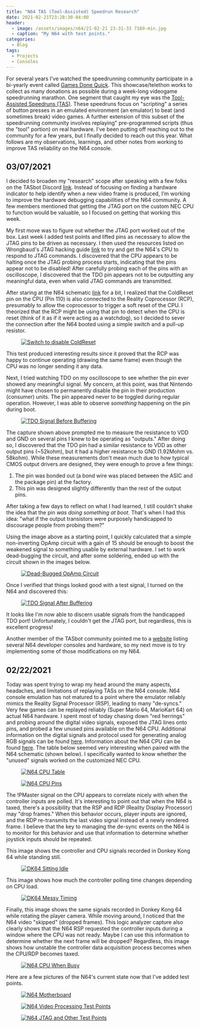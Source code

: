 ```yaml
---
title: "N64 TAS (Tool-Assisted) Speedrun Research"
date: 2021-02-21T23:28:30-04:00
header:
  - image: /assets/images/n64/21-02-21 23-31-33 7169-min.jpg
  - caption: "My N64 with test points."
categories:
  - Blog
tags:
  - Projects
  - Consoles
---
```


For several years I've watched the speedrunning community participate in a bi-yearly event called [Games Done Quick](https://gamesdonequick.com/). This showcase/telethon works to collect as many donations as possible during a week-long videogame speedrunning marathon. One segment that caught my eye was the [Tool-Assisted Speedruns (TAS)](http://tasvideos.org/). These speedruns focus on "scripting" a series of button presses in an emulated environment (an emulator) to beat (and sometimes break) video games. A further extension of this subset of the speedrunning community involves replaying" pre-programmed scripts (thus the "tool" portion) on real hardware. I've been putting off reaching out to the community for a few years, but I finally decided to reach out this year. What follows are my observations, learnings, and other notes from working to improve TAS reliability on the N64 console.

## 03/07/2021

I decided to broaden my "research" scope after speaking with a few folks on the TASbot Discord [link](https://discord.com/invite/CwnDTug). Instead of focusing on finding a hardware indicator to help identify when a new video frame is produced, I'm working to improve the hardware debugging capabilities of the N64 community. A few members mentioned that getting the JTAG port on the custom NEC CPU to function would be valuable, so I focused on getting that working this week. 

My first move was to figure out whether the JTAG port worked out of the box. Last week I added test points and lifted pins as necessary to allow the JTAG pins to be driven as necessary. I then used the resources listed on Wrongbaud's JTAG hacking guide [link](https://wrongbaud.github.io/posts/jtag-hdd/) to try and get the N64's CPU to respond to JTAG commands. I discovered that the CPU appears to be halting once the JTAG probing process starts, indicating that the pins appear not to be disabled! After carefully probing each of the pins with an oscilloscope, I discovered that the TDO pin appears not to be outputting any meaningful data, even when valid JTAG commands are transmitted. 

After staring at the N64 schematic [link](https://console5.com/techwiki/images/a/a2/N64_NUS-CPU-03.pdf) for a bit, I realized that the ColdReset pin on the CPU (Pin 110) is also connected to the Reality Coprocessor (RCP), presumably to allow the coprocessor to trigger a soft reset of the CPU. I theorized that the RCP might be using that pin to detect when the CPU is reset (think of it as if it were acting as a watchdog), so I decided to sever the connection after the N64 booted using a simple switch and a pull-up resistor. 

<figure>
  <a href="/assets/images/n64/21-03-07 00-53-16 7292.jpg"><img src="/assets/images/n64/21-03-07 00-53-16 7292.jpg" alt="Switch to disable ColdReset"></a>
</figure>

This test produced interesting results since it proved that the RCP was happy to continue operating (drawing the same frame) even though the CPU was no longer sending it any data. 

Next, I tried watching TDO on my oscilloscope to see whether the pin ever showed any meaningful signal. My concern, at this point, was that Nintendo might have chosen to permanently disable the pin in their production (consumer) units. The pin appeared never to be toggled during regular operation. However, I was able to observe *something* happening on the pin during boot. 

<figure>
  <a href="/assets/images/n64/image_pre_opamp.png"><img src="/assets/images/n64/image_pre_opamp.png" alt="TDO Signal Before Buffering"></a>
</figure>

The capture shown above prompted me to measure the resistance to VDD and GND on several pins I knew to be operating as "outputs." After doing so, I discovered that the TDO pin had a similar resistance to VDD as other output pins (~52kohm), but it had a higher resistance to GND (1.92Mohm vs. 58kohm). While these measurements don't mean much due to how typical CMOS output drivers are designed, they were enough to prove a few things:

1. The pin was bonded out (a bond wire was placed between the ASIC and the package pin) at the factory.
2. This pin was designed slightly differently than the rest of the output pins. 

After taking a few days to reflect on what I had learned, I still couldn't shake the idea that the pin *was doing something at boot.* That's when I had this idea: "what if the output transistors were purposely handicapped to discourage people from probing them?"

Using the image above as a starting point, I quickly calculated that a simple non-inverting OpAmp circuit with a gain of 15 should be enough to boost the weakened signal to something usable by external hardware. I set to work dead-bugging the circuit, and after some soldering, ended up with the circuit shown in the images below. 

<figure>
  <a href="/assets/images/n64/21-03-07 00-53-08 7291.jpg"><img src="/assets/images/n64/21-03-07 00-53-08 7291.jpg" alt="Dead-Bugged OpAmp Circuit"></a>
</figure>

Once I verified that things looked good with a test signal, I turned on the N64 and discovered this:

<figure>
  <a href="/assets/images/n64/image_post_opamp.png"><img src="/assets/images/n64/image_post_opamp.png" alt="TDO Signal After Buffering"></a>
</figure>

It looks like I'm now able to discern usable signals from the handicapped TDO port! Unfortunately, I couldn't get the JTAG port, but regardless, this is excellent progress! 

Another member of the TASbot community pointed me to a [website](https://ultra64.ca/gallery/kyoto-microcomputer-co-ltd-k%c2%b5c/) listing several N64 developer consoles and hardware, so my next move is to try implementing some of those modifications on my N64.

## 02/22/2021

Today was spent trying to wrap my head around the many aspects, headaches, and limitations of replaying TASs on the N64 console. N64 console emulation has not matured to a point where the emulator reliably mimics the Reality Signal Processor (RSP), leading to many "de-syncs." Very few games can be replayed reliably (Super Mario 64, MarioKart 64) on actual N64 hardware. 
I spent most of today chasing down "red herrings" and probing around the digital video signals, exposed the JTAG lines onto pins, and probed a few unused pins available on the N64 CPU. Additional information on the digital signals and protocol used for generating analog RGB signals can be found [here](http://members.optusnet.com.au/eviltim/n64rgb/n64rgb.html). Information about the N64 CPU can be found [here](http://en64.shoutwiki.com/wiki/N64_CPU). The table below seemed very interesting when paired with the N64 schematic (shown below). I specifically wanted to know whether the "unused" signals worked on the customized NEC CPU. 

<figure>
  <a href="/assets/images/n64/nes_cpu_table.png"><img src="/assets/images/n64/nes_cpu_table.png" alt="N64 CPU Table"></a>
</figure>

<figure>
  <a href="/assets/images/n64/unused_n64_signals.PNG"><img src="/assets/images/n64/unused_n64_signals.PNG" alt="N64 CPU Pins"></a>
</figure>

The !PMaster signal on the CPU appears to correlate nicely with when the controller inputs are polled. It's interesting to point out that when the N64 is taxed, there's a possibility that the RSP and RDP (Reality Display Processor) may "drop frames." When this behavior occurs, player inputs are ignored, and the RDP re-transmits the last video signal instead of a newly rendered frame. I believe that the key to managing the de-sync events on the N64 is to monitor for this behavior and use that information to determine whether joystick inputs should be repeated. 

This image shows the controller and CPU signals recorded in Donkey Kong 64 while standing still. 

<figure>
  <a href="/assets/images/n64/sitting_idle.png"><img src="/assets/images/n64/sitting_idle.png" alt="DK64 Sitting Idle"></a>
</figure>

This image shows how much the controller polling time changes depending on CPU load.

<figure>
  <a href="/assets/images/n64/messy_timing.png"><img src="/assets/images/n64/messy_timing.png" alt="DK64 Messy Timing"></a>
</figure>

Finally, this image shows the same signals recorded in Donkey Kong 64 while rotating the player camera. While moving around, I noticed that the N64 video "skipped" (dropped frames). This logic analyzer capture also clearly shows that the N64 RSP requested the controller inputs during a window where the CPU was not ready. Maybe I can use this information to determine whether the next frame will be dropped? Regardless, this image shows how unstable the controller data acquisition process becomes when the CPU/RDP becomes taxed. 

<figure>
  <a href="/assets/images/n64/cpu_busy_snip.png"><img src="/assets/images/n64/cpu_busy_snip.png" alt="N64 CPU When Busy"></a>
</figure>

Here are a few pictures of the N64's current state now that I've added test points. 

<figure>
  <a href="/assets/images/n64/21-02-21 23-31-33 7169-min.jpg"><img src="/assets/images/n64/21-02-21 23-31-33 7169-min.jpg" alt="N64 Motherboard"></a>
</figure>

<figure>
  <a href="/assets/images/n64/21-02-21 23-31-39 7170-min.jpg"><img src="/assets/images/n64/21-02-21 23-31-39 7170-min.jpg" alt="N64 Video Processing Test Points"></a>
</figure>
<figure>
  <a href="/assets/images/n64/21-02-21 23-31-46 7171-min.jpg"><img src="/assets/images/n64/21-02-21 23-31-46 7171-min.jpg" alt="N64 JTAG and Other Test Points"></a>
</figure>

